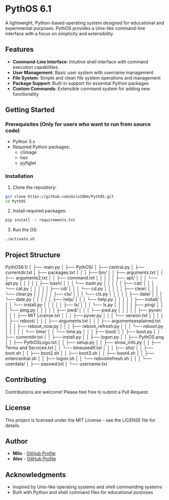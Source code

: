 # PythOS 6.1

A lightweight, Python-based operating system designed for educational and experimental purposes. PythOS provides a Unix-like command-line interface with a focus on simplicity and extensibility.

## Features

- **Command-Line Interface**: Intuitive shell interface with command execution capabilities
- **User Management**: Basic user system with username management
- **File System**: Simple and clean file system operations and management
- **Package Support**: Built-in support for essential Python packages
- **Custom Commands**: Extensible command system for adding new functionality

## Getting Started

### Prerequisites (Only for users who want to run from source code)

- Python 3.x
- Required Python packages:
  - climage
  - hex
  - pyfiglet

### Installation

1. Clone the repository:
```bash
git clone https://github.com/milo1004/PythOS.git
cd PythOS
```

2. Install required packages:
```bash
pip install -r requirements.txt
```

3. Run the OS:
```bash
./activate.sh
```

## Project Structure
PythOS6.1/
│
├── main.py
│
├── PythOS/
│   ├── central.py
│   ├── currentdir.txt
│   ├── packages.txt
│   │
│   ├── bin/
│   │   ├── arguments.txt
│   │   ├── arguments2.txt
│   │   ├── command.txt
│   │   │
│   │   ├── apt/
│   │   │   └── apt.py
│   │   │
│   │   ├── bash/
│   │   │   └── bash.py
│   │   │
│   │   ├── cat/
│   │   │   └── cat.py
│   │   │
│   │   ├── cd/
│   │   │   └── cd.py
│   │   │
│   │   ├── clear/
│   │   │   └── clear.py
│   │   │
│   │   ├── cls/
│   │   │   └── cls.py
│   │   │
│   │   ├── date/
│   │   │   └── date.py
│   │   │
│   │   ├── help/
│   │   │   └── help.py
│   │   │
│   │   ├── install/
│   │   │   └── install.py
│   │   │
│   │   ├── ls/
│   │   │   └── ls.py
│   │   │
│   │   ├── ping/
│   │   │   └── ping.py
│   │   │
│   │   ├── pwd/
│   │   │   └── pwd.py
│   │   │
│   │   ├── pyver/
│   │   │   ├── MIT License.txt
│   │   │   ├── pyver.py
│   │   │   └── version.txt
│   │   │
│   │   ├── reboot/
│   │   │   ├── arguments.txt
│   │   │   ├── argumentsexplained.txt
│   │   │   ├── reboot_now.py
│   │   │   ├── reboot_refresh.py
│   │   │   └── reboot.py
│   │   │
│   │   └── time/
│   │       └── time.py
│   │
│   ├── boot/
│   │   ├── boot.py
│   │   ├── currentdir.txt
│   │   ├── install.py
│   │   ├── logon.py
│   │   ├── PythOS.png
│   │   ├── PythOSLogo.txt
│   │   ├── setup.py
│   │   ├── show_info.py
│   │   ├── Terms and Services.txt
│   │   └── timeusedtf.txt
│   │
│   ├── shs/
│   │   ├── boot.sh
│   │   ├── boot2.sh
│   │   ├── boot3.sh
│   │   ├── boot4.sh
│   │   ├── entercentral.sh
│   │   ├── logon.sh
│   │   └── rebootrefresh.sh
│   │
│   └── userdata/
│       ├── passwd.txt
│       └── username.txt



## Contributing

Contributions are welcome! Please feel free to submit a Pull Request.

## License

This project is licensed under the MIT License - see the LICENSE file for details.

## Author

- **Milo** - [GitHub Profile](https:/github.com/milo1004)
- **Alex** - [GitHub Profile](https://github.com/alexlam0206)

## Acknowledgments

- Inspired by Unix-like operating systems and shell commanding systems
- Built with Python and shell command files for educational purposes

